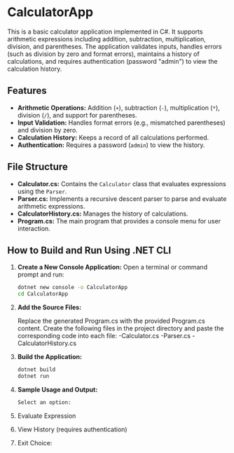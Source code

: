# CalculatorApp

This is a basic calculator application implemented in C#. It supports arithmetic expressions including addition, subtraction, multiplication, division, and parentheses. The application validates inputs, handles errors (such as division by zero and format errors), maintains a history of calculations, and requires authentication (password "admin") to view the calculation history.

## Features
- **Arithmetic Operations:** Addition (`+`), subtraction (`-`), multiplication (`*`), division (`/`), and support for parentheses.
- **Input Validation:** Handles format errors (e.g., mismatched parentheses) and division by zero.
- **Calculation History:** Keeps a record of all calculations performed.
- **Authentication:** Requires a password (`admin`) to view the history.

## File Structure
- **Calculator.cs:** Contains the `Calculator` class that evaluates expressions using the `Parser`.
- **Parser.cs:** Implements a recursive descent parser to parse and evaluate arithmetic expressions.
- **CalculatorHistory.cs:** Manages the history of calculations.
- **Program.cs:** The main program that provides a console menu for user interaction.

## How to Build and Run Using .NET CLI

1. **Create a New Console Application:**
   Open a terminal or command prompt and run:
   ```bash
   dotnet new console -o CalculatorApp
   cd CalculatorApp


2. **Add the Source Files:**

   Replace the generated Program.cs with the provided Program.cs content.
   Create the following files in the project directory and paste the corresponding code into each file:
   -Calculator.cs
   -Parser.cs
   -CalculatorHistory.cs

2. **Build the Application:**
   ```bash
   dotnet build
   dotnet run

3. **Sample Usage and Output:**
   ```bash
   Select an option:
1. Evaluate Expression
2. View History (requires authentication)
3. Exit
Choice:


